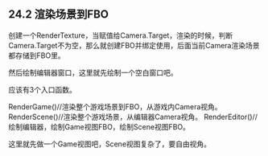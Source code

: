 ## 24.2 渲染场景到FBO

创建一个RenderTexture，当赋值给Camera.Target，渲染的时候，判断Camera.Target不为空，那么就创建FBO并绑定使用，后面当前Camera渲染场景都存储到FBO里。

然后绘制编辑器窗口，这里就先绘制一个空白窗口吧。

应该有3个入口函数。

RenderGame()//渲染整个游戏场景到FBO，从游戏内Camera视角。
RenderScene()//渲染整个游戏场景，从编辑器Camera视角。
RenderEditor()//绘制编辑器，绘制Game视图FBO，绘制Scene视图FBO。

这里就先做一个Game视图吧，Scene视图复杂了，要自由视角。

